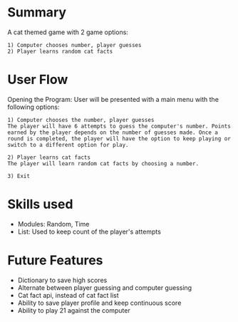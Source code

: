# Summary
A cat themed game with 2 game options:
	
	1) Computer chooses number, player guesses
	2) Player learns random cat facts
	

# User Flow 

Opening the Program: User will be presented with a main menu with the following options: 

	1) Computer chooses the number, player guesses
	The player will have 6 attempts to guess the computer's number. Points earned by the player depends on the number of guesses made. Once a round is completed, the player will have the option to keep playing or switch to a different option for play. 

	2) Player learns cat facts
	The player will learn random cat facts by choosing a number.

	3) Exit


# Skills used
- Modules: Random, Time
- List: Used to keep count of the player's attempts

# Future Features
- Dictionary to save high scores
- Alternate between player guessing and computer guessing 
- Cat fact api, instead of cat fact list 
- Ability to save player profile and keep continuous score
- Ability to play 21 against the computer


